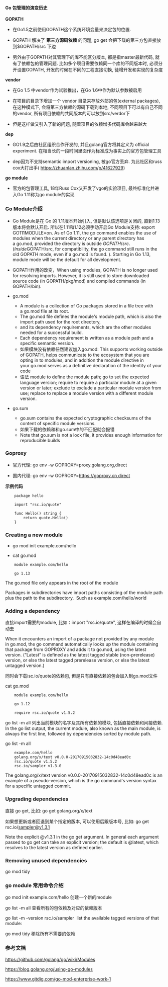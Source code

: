 #### Go 包管理的演变历史

__GOPATH__
* 在Go1.5之前使用GOPATH这个系统环境变量来决定包的位置. 

* GOPATH 解决了 **第三方源码依赖** 的问题, go get 会把下载的第三方包直接放到$GOPATH/src 下边

* 另外由于GOPATH对其管理下的库不能区分版本, 都是指master最新代码, 就有了依赖包的管理问题. 比如多个项目需要依赖同一个库的不同版本时, 必须分开设置GOPATH, 开发的时候在不同的工程直接切换, 
徒增开发和实现的复杂度

__vendor__
* 在Go 1.5 中vendor作为试验推出，在Go 1.6中作为默认参数被启用

* 在项目的目录下增加一个 vendor 目录来存放外部的包(external packages), 在这种模式下, 会将第三方依赖的源码下载到本地, 不同项目下可以有自己不同的vendor, 所有项目依赖的共同版本的可以放到src/verdor下

* 但是这样做又引入了新的问题, 随着项目的依赖增多代码库会越来越大

__dep__
* GO1.9之后由社区组织合作开发的, 并且golang官方将其定义为 official experiment. 在相当长的一段时间里面作为标准成为事实上的官方包管理工具

* dep因为不支持semantic import versioning, 被go官方丢弃. 为此社区和russ cox大打出手(
https://zhuanlan.zhihu.com/p/41627929)

__go module__
* 官方的包管理工具, 18年Russ Cox又开发了vgo的实验项目, 最终标准化并进入Go 1.11称为go module的实现


### Go Module介绍
* Go Module是在 Go 的 1.11版本开始引入, 但是默认该选项是关闭的, 直到1.13版本将会默认开启. 所以在1.11和1.12必须手动开启Go Module支持: export GO111MODULE=on. As of Go 1.11, the go command enables the use of modules when the current directory or any parent directory has a go.mod, provided the directory is outside $GOPATH/src. (Inside $GOPATH/src, for compatibility, the go command still runs in the old GOPATH mode, even if a go.mod is found. ).  Starting in Go 1.13, module mode will be the default for all development.

* GOPATH作用的改变，When using modules, GOPATH is no longer used for resolving imports. However, it is still used to store downloaded source code (in GOPATH/pkg/mod) and compiled commands (in GOPATH/bin).

* go.mod  
  * A module is a collection of Go packages stored in a file tree with a go.mod file at its root.    
  * The go.mod file defines the module's module path, which is also the import path used for the root directory,   
  * and its dependency requirements, which are the other modules needed for a successful build.   
  * Each dependency requirement is written as a module path and a specific semantic version.
  * 如果模块没有依赖任然建议加入go.mod: This supports working outside of GOPATH, helps communicate to the ecosystem that you are opting in to modules, and in addition the module directive in your go.mod serves as a definitive declaration of the identity of your code
  * 语法
    module to define the module path;
    go to set the expected language version;
    require to require a particular module at a given version or later;
    exclude to exclude a particular module version from use; 
    replace to replace a module version with a different module version.

* go.sum
  * go.sum contains the expected cryptographic checksums of the content of specific module versions.
  * 如果下载的依赖和和go.sum中的不匹配就会报错
  * Note that go.sum is not a lock file, it provides enough information for reproducible builds


### Goproxy
* 官方代理: go env -w GOPROXY=proxy.golang.org,direct

* 国内代理: go env -w GOPROXY=https://goproxy.cn,direct


__示例代码__
```
    package hello

    import "rsc.io/quote"

    func Hello() string {
        return quote.Hello()
    }
```


### Creating a new module
* go mod init example.com/hello

* cat go.mod
```
    module example.com/hello

    go 1.13
```

The go.mod file only appears in the root of the module  

Packages in subdirectories have import paths consisting of the module path plus the path to the subdirectory.  Such as example.com/hello/world


### Adding a dependency

直接import需要的module, 比如：import "rsc.io/quote", 这样在编译的时候会自动去

When it encounters an import of a package not provided by any module in go.mod, the go command automatically looks up the module containing that package from GOPROXY and adds it to go.mod, using the latest version. (“Latest” is defined as the latest tagged stable (non-prerelease) version, or else the latest tagged prerelease version, or else the latest untagged version.)

同时会下载isc.io/quote的依赖包, 但是只有直接依赖的包会加入到go.mod文件

cat go.mod
```
    module example.com/hello

    go 1.12

    require rsc.io/quote v1.5.2
```

go list -m all 列出当前模块的名字及其所有依赖的模块, 包括直接依赖和间接依赖. In the go list output, the current module, also known as the main module, is always the first line, followed by dependencies sorted by module path.

go list -m all
```
    example.com/hello
    golang.org/x/text v0.0.0-20170915032832-14c0d48ead0c
    rsc.io/quote v1.5.2
    rsc.io/sampler v1.3.0
```
The golang.org/x/text version v0.0.0-20170915032832-14c0d48ead0c is an example of a pseudo-version, which is the go command's version syntax for a specific untagged commit.


### Upgrading dependencies

直接 go get, 比如:  go get golang.org/x/text

如果想更新或者回退到某个指定的版本, 可以使用后跟版本号, 比如: go get rsc.io/sampler@v1.3.1

Note the explicit @v1.3.1 in the go get argument. In general each argument passed to go get can take an explicit version; the default is @latest, which resolves to the latest version as defined earlier.


### Removing unused dependencies

go mod tidy


### go module 常用命令介绍

go mod init example.com/hello  创建一个新的module

go list -m all  查看所有的包依赖及对应的依赖版本

go list -m -version rsc.io/sampler  list the available tagged versions of that module:

go mod tidy 移除所有不需要的依赖


### 参考文档

https://github.com/golang/go/wiki/Modules

https://blog.golang.org/using-go-modules

https://www.gitdig.com/go-mod-enterprise-work-1

